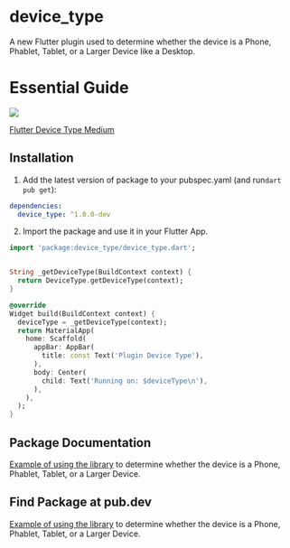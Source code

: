 # device_type

A new Flutter plugin used to determine whether the device is a Phone, Phablet, Tablet, or a Larger Device like a Desktop.

# Essential Guide

![](https://miro.medium.com/v2/resize:fit:1400/format:webp/1*ZIDOfmIgw40x9vvzmx_KKw.png)

[Flutter Device Type Medium](https://medium.com/@vinothmuthu/flutter-device-type-the-essential-guide-b294f8e758eb)

## Installation

1. Add the latest version of package to your pubspec.yaml (and run`dart pub get`):
```yaml
dependencies:
  device_type: ^1.0.0-dev
```

2. Import the package and use it in your Flutter App.
```dart
import 'package:device_type/device_type.dart';


String _getDeviceType(BuildContext context) {
  return DeviceType.getDeviceType(context);
}

@override
Widget build(BuildContext context) {
  deviceType = _getDeviceType(context);
  return MaterialApp(
    home: Scaffold(
      appBar: AppBar(
        title: const Text('Plugin Device Type'),
      ),
      body: Center(
        child: Text('Running on: $deviceType\n'),
      ),
    ),
  );
}
```
## Package Documentation
[Example of using the library](https://pub.dev/documentation/device_type/latest) to determine whether the device is a Phone, Phablet, Tablet, or a Larger Device.


## Find Package at pub.dev
[Example of using the library](https://pub.dev/packages/device_type) to determine whether the device is a Phone, Phablet, Tablet, or a Larger Device.
